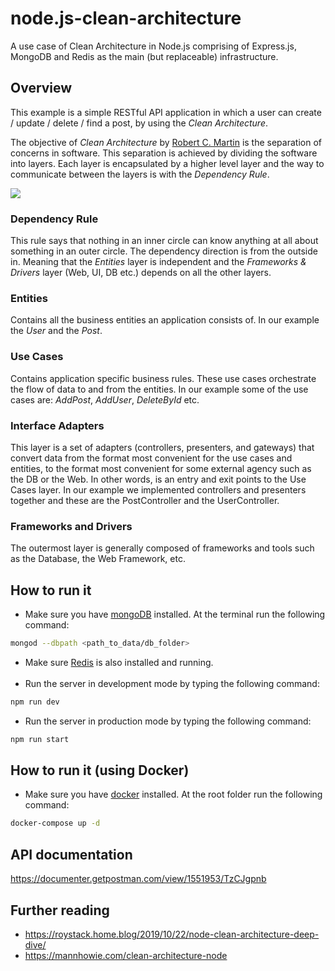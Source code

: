 # node.js-clean-architecture
A use case of Clean Architecture in Node.js comprising of Express.js, MongoDB and Redis as the main (but replaceable) infrastructure.

## Overview
This example is a simple RESTful API application in which a user can create / update / delete / find a post, by using the *Clean Architecture*.

The objective of *Clean Architecture* by [Robert C. Martin] is the separation of concerns in software. 
This separation is achieved by dividing the software into layers. Each layer is encapsulated by a higher level layer and the way to communicate between the layers is with the *Dependency Rule*.

![](https://blog.cleancoder.com/uncle-bob/images/2012-08-13-the-clean-architecture/CleanArchitecture.jpg)

### Dependency Rule
This rule says that nothing in an inner circle can know anything at all about something in an outer circle. The dependency direction is from the outside in. Meaning that the *Entities* layer is independent and the *Frameworks & Drivers* layer (Web, UI, DB etc.) depends on all the other layers.
### Entities
Contains all the business entities an application consists of. In our example the *User* and the *Post*.
### Use Cases
Contains application specific business rules. These use cases orchestrate the flow of data to and from the entities. In our example some of the use cases are: *AddPost*, *AddUser*, *DeleteById* etc.
### Interface Adapters
This layer is a set of adapters (controllers, presenters, and gateways) that convert data from the format most convenient for the use cases and entities, to the format most convenient for some external agency such as the DB or the Web. In other words, is an entry and exit points to the Use Cases layer. In our example we implemented controllers and presenters together and these are the PostController and the UserController.
### Frameworks and Drivers
The outermost layer is generally composed of frameworks and tools such as the Database, the Web Framework, etc.
## How to run it
* Make sure you have [mongoDB] installed. At the terminal run the following command:
```sh
mongod --dbpath <path_to_data/db_folder>
```
* Make sure [Redis] is also installed and running.<br /><br />
* Run the server in development mode by typing the following command:
```sh
npm run dev
```
* Run the server in production mode by typing the following command:
```sh
npm run start
```

## How to run it (using Docker)
* Make sure you have [docker] installed. At the root folder run the following command:
```sh
docker-compose up -d
```
## API documentation
https://documenter.getpostman.com/view/1551953/TzCJgpnb


## Further reading
- https://roystack.home.blog/2019/10/22/node-clean-architecture-deep-dive/
- https://mannhowie.com/clean-architecture-node

[Robert C. Martin]: <https://blog.cleancoder.com/uncle-bob/2012/08/13/the-clean-architecture.html>
[docker]: <https://www.docker.com/>  
[mongoDB]: <https://www.mongodb.com/try/download/community>
[Redis]: <https://redis.io/download>
   
   
